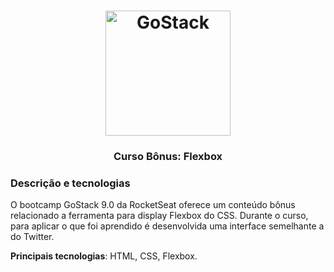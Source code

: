 <h1 align="center">
    <img alt="GoStack" src="https://rocketseat-cdn.s3-sa-east-1.amazonaws.com/bootcamp-header.png" width="200px" />
</h1>

<h3 align="center">
  Curso Bônus: Flexbox
</h3>


### Descrição e tecnologias

O bootcamp GoStack 9.0 da RocketSeat oferece um conteúdo bônus relacionado a ferramenta para display Flexbox do CSS. Durante o curso, para aplicar o que foi aprendido é desenvolvida uma interface semelhante a do Twitter.

**Principais tecnologias**: HTML, CSS, Flexbox.

